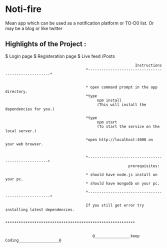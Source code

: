 # Noti-fire
Mean app which can be used as a notification platform or TO-D0 list. Or may be a blog or like twitter

Highlights of the Project   :
------------------------------
$ Login page
$ Registeration page
$ Live feed /Posts 




                                                              Instructions
                                        *-----------------------------------------------------*


                                        * open command prompt in the app directory.
                                        *type 
                                             npm install
                                             (This will install the dependencies for you.)

                                        *type 
                                             npm start 
                                             (To start the service on the local server.)

                                        *open http://localhost:3000 on your web browser.


                                        *----------------------------------------------------*
                                                           prerequisites:

                                        * should have node.js install on your pc.
                                        * should have mongodb on your pc.

                                        *-----------------------------------------------------*

                                        If you still get error try installing latest dependencies.
                                          
                                        **********************************************************
                                           
                                           
                                           @________________keep Coding__________________@

